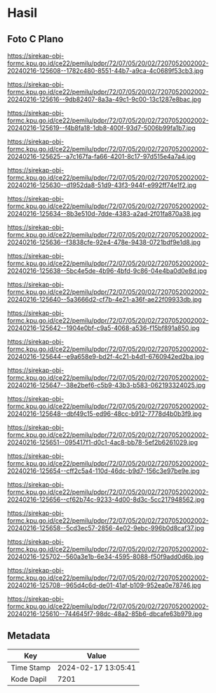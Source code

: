 # Hasil

## Foto C Plano

https://sirekap-obj-formc.kpu.go.id/ce22/pemilu/pdpr/72/07/05/20/02/7207052002002-20240216-125608--1782c480-8551-44b7-a9ca-4c0689f53cb3.jpg

https://sirekap-obj-formc.kpu.go.id/ce22/pemilu/pdpr/72/07/05/20/02/7207052002002-20240216-125616--9db82407-8a3a-49c1-9c00-13c1287e8bac.jpg

https://sirekap-obj-formc.kpu.go.id/ce22/pemilu/pdpr/72/07/05/20/02/7207052002002-20240216-125619--f4b8fa18-1db8-400f-93d7-5006b99fa1b7.jpg

https://sirekap-obj-formc.kpu.go.id/ce22/pemilu/pdpr/72/07/05/20/02/7207052002002-20240216-125625--a7c167fa-fa66-4201-8c17-97d515e4a7a4.jpg

https://sirekap-obj-formc.kpu.go.id/ce22/pemilu/pdpr/72/07/05/20/02/7207052002002-20240216-125630--d1952da8-51d9-43f3-944f-e992ff74e1f2.jpg

https://sirekap-obj-formc.kpu.go.id/ce22/pemilu/pdpr/72/07/05/20/02/7207052002002-20240216-125634--8b3e510d-7dde-4383-a2ad-2f01fa870a38.jpg

https://sirekap-obj-formc.kpu.go.id/ce22/pemilu/pdpr/72/07/05/20/02/7207052002002-20240216-125636--f3838cfe-92e4-478e-9438-0721bdf9e1d8.jpg

https://sirekap-obj-formc.kpu.go.id/ce22/pemilu/pdpr/72/07/05/20/02/7207052002002-20240216-125638--5bc4e5de-4b96-4bfd-9c86-04e4ba0d0e8d.jpg

https://sirekap-obj-formc.kpu.go.id/ce22/pemilu/pdpr/72/07/05/20/02/7207052002002-20240216-125640--5a3666d2-cf7b-4e21-a36f-ae22f09933db.jpg

https://sirekap-obj-formc.kpu.go.id/ce22/pemilu/pdpr/72/07/05/20/02/7207052002002-20240216-125642--1904e0bf-c9a5-4068-a536-f15bf891a850.jpg

https://sirekap-obj-formc.kpu.go.id/ce22/pemilu/pdpr/72/07/05/20/02/7207052002002-20240216-125644--e9a658e9-bd2f-4c21-b4d1-6760942ed2ba.jpg

https://sirekap-obj-formc.kpu.go.id/ce22/pemilu/pdpr/72/07/05/20/02/7207052002002-20240216-125647--38e2bef6-c5b9-43b3-b583-062193324025.jpg

https://sirekap-obj-formc.kpu.go.id/ce22/pemilu/pdpr/72/07/05/20/02/7207052002002-20240216-125648--dbf49c15-ed96-48cc-b912-7778d4b0b3f9.jpg

https://sirekap-obj-formc.kpu.go.id/ce22/pemilu/pdpr/72/07/05/20/02/7207052002002-20240216-125651--095417f1-d0c1-4ac8-bb78-5ef2b6261029.jpg

https://sirekap-obj-formc.kpu.go.id/ce22/pemilu/pdpr/72/07/05/20/02/7207052002002-20240216-125654--cff2c5a4-110d-46dc-b9d7-156c3e97be9e.jpg

https://sirekap-obj-formc.kpu.go.id/ce22/pemilu/pdpr/72/07/05/20/02/7207052002002-20240216-125656--cf62b74c-9233-4d00-8d3c-5cc217948562.jpg

https://sirekap-obj-formc.kpu.go.id/ce22/pemilu/pdpr/72/07/05/20/02/7207052002002-20240216-125658--5cd3ec57-2856-4e02-9ebc-996b0d8caf37.jpg

https://sirekap-obj-formc.kpu.go.id/ce22/pemilu/pdpr/72/07/05/20/02/7207052002002-20240216-125702--560a3e1b-6e34-4595-8088-f50f9add0d6b.jpg

https://sirekap-obj-formc.kpu.go.id/ce22/pemilu/pdpr/72/07/05/20/02/7207052002002-20240216-125708--965d4c6d-de01-41af-b109-952ea0e78746.jpg

https://sirekap-obj-formc.kpu.go.id/ce22/pemilu/pdpr/72/07/05/20/02/7207052002002-20240216-125610--744645f7-98dc-48a2-85b6-dbcafe63b979.jpg


## Metadata

| Key        | Value               |
| ---------- | ------------------- |
| Time Stamp | 2024-02-17 13:05:41 |
| Kode Dapil | 7201                |



